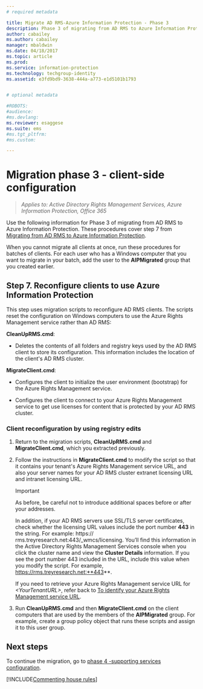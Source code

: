 ```yaml
---
# required metadata

title: Migrate AD RMS-Azure Information Protection - Phase 3
description: Phase 3 of migrating from AD RMS to Azure Information Protection, covering step 7 from Migrating from AD RMS to Azure Information Protection.
author: cabailey
ms.author: cabailey
manager: mbaldwin
ms.date: 04/18/2017
ms.topic: article
ms.prod:
ms.service: information-protection
ms.technology: techgroup-identity
ms.assetid: e3fd9bd9-3638-444a-a773-e1d5101b1793


# optional metadata

#ROBOTS:
#audience:
#ms.devlang:
ms.reviewer: esaggese
ms.suite: ems
#ms.tgt_pltfrm:
#ms.custom:

---
```

# Migration phase 3 - client-side configuration

>*Applies to: Active Directory Rights Management Services, Azure Information Protection, Office 365*

Use the following information for Phase 3 of migrating from AD RMS to Azure Information Protection. These procedures cover step 7 from [Migrating from AD RMS to Azure Information Protection](migrate-from-ad-rms-to-azure-rms.md).

When you cannot migrate all clients at once, run these procedures for batches of clients. For each user who has a Windows computer that you want to migrate in your batch, add the user to the **AIPMigrated** group that you created earlier.

## Step 7. Reconfigure clients to use Azure Information Protection

This step uses migration scripts to reconfigure AD RMS clients. The scripts reset the configuration on Windows computers to use the Azure Rights Management service rather than AD RMS: 

**CleanUpRMS.cmd**:

- Deletes the contents of all folders and registry keys used by the AD RMS client to store its configuration. This information includes the location of the client's AD RMS cluster.

**MigrateClient.cmd**:

- Configures the client to initialize the user environment (bootstrap) for the Azure Rights Management service.

-  Configures the client to connect to your Azure Rights Management service to get use licenses for content that is protected by your AD RMS cluster. 


### Client reconfiguration by using registry edits

1. Return to the migration scripts, **CleanUpRMS.cmd** and **MigrateClient.cmd**, which you extracted previously.

2.  Follow the instructions in **MigrateClient.cmd** to modify the script so that it contains your tenant's Azure Rights Management service URL, and also your server names for your AD RMS cluster extranet licensing URL and intranet licensing URL.

    > [!IMPORTANT]
    > As before, be careful not to introduce additional spaces before or after your addresses.
    > 
    > In addition, if your AD RMS servers use SSL/TLS server certificates, check whether the licensing URL values include the port number **443** in the string. For example: https:// rms.treyresearch.net:443/_wmcs/licensing. You’ll find this information in the Active Directory Rights Management Services console when you click the cluster name and view the **Cluster Details** information. If you see the port number 443 included in the URL, include this value when you modify the script. For example, https://rms.treyresearch.net:**443**. 

    If you need to retrieve your Azure Rights Management service URL for *&lt;YourTenantURL&gt;*, refer back to [To identify your Azure Rights Management service URL](migrate-from-ad-rms-phase1.md#to-identify-your-azure-rights-management-service-url).

3.  Run **CleanUpRMS.cmd** and then **MigrateClient.cmd** on the client computers that are used by the members of the **AIPMigrated** group. For example, create a group policy object that runs these scripts and assign it to this user group.


## Next steps
To continue the migration, go to [phase 4 -supporting services configuration](migrate-from-ad-rms-phase3.md).

[!INCLUDE[Commenting house rules](../includes/houserules.md)]
